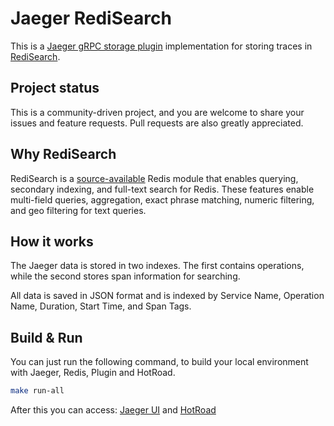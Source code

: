 # Jaeger RediSearch
This is a [Jaeger gRPC storage plugin](https://github.com/jaegertracing/jaeger/tree/main/plugin/storage/grpc) implementation for storing traces in [RediSearch](https://redis.io/docs/stack/search/).

## Project status

This is a community-driven project, and you are welcome to share your issues and feature requests. Pull requests are also greatly appreciated.

## Why RediSearch

RediSearch is a [source-available](https://github.com/RediSearch/RediSearch/blob/master/LICENSE) Redis module that enables querying, secondary indexing, and full-text search for Redis. These features enable multi-field queries, aggregation, exact phrase matching, numeric filtering, and geo filtering for text queries.

## How it works

The Jaeger data is stored in two indexes. The first contains operations, while the second stores span information for searching.

All data is saved in JSON format and is indexed by Service Name, Operation Name, Duration, Start Time, and Span Tags.

## Build & Run

You can just run the following command, to build your local environment with Jaeger, Redis, Plugin and HotRoad.

```bash
make run-all
```

After this you can access: [Jaeger UI](http://localhost:16686)
 and [HotRoad](http://localhost:8080)